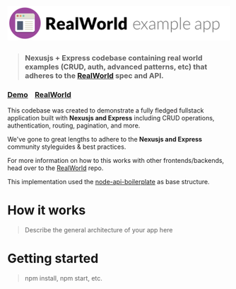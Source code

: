 # ![RealWorld Example App](logo.png)

> ### Nexusjs + Express codebase containing real world examples (CRUD, auth, advanced patterns, etc) that adheres to the [RealWorld](https://github.com/gothinkster/realworld) spec and API.


### [Demo](https://demo.realworld.io/)&nbsp;&nbsp;&nbsp;&nbsp;[RealWorld](https://github.com/gothinkster/realworld)


This codebase was created to demonstrate a fully fledged fullstack application built with **Nexusjs and Express** including CRUD operations, authentication, routing, pagination, and more.

We've gone to great lengths to adhere to the **Nexusjs and Express** community styleguides & best practices.

For more information on how to this works with other frontends/backends, head over to the [RealWorld](https://github.com/gothinkster/realworld) repo.

This implementation used the [node-api-boilerplate](https://github.com/talyssonoc/node-api-boilerplate) as base structure.

# How it works

> Describe the general architecture of your app here

# Getting started

> npm install, npm start, etc.
